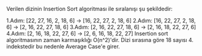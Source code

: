 Verilen dizinin Insertion Sort algoritması ile sıralanışı şu şekildedir:

1.Adım: [22, 27, 16, 2, 18, 6] -> [16, 22, 27, 2, 18, 6]
2.Adım: [16, 22, 27, 2, 18, 6] -> [2, 16, 22, 27, 18, 6]
3.Adım: [2, 16, 22, 27, 18, 6] -> [2, 16, 18, 22, 27, 6]
4.Adım: [2, 16, 18, 22, 27, 6] -> [2, 6, 16, 18, 22, 27]
Insertion sort algoritmasının zaman karmaşıklığı O(n^2)'dir. 
Dizi sırasına göre 18 sayısı 4. indekstedir bu nedenle Average Case'e girer.
